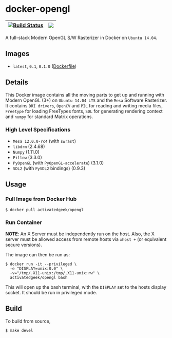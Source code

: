 # docker-opengl

| [![Build Status](https://travis-ci.org/activatedgeek/docker-opengl.svg?branch=master)](https://travis-ci.org/activatedgeek/docker-opengl) | [![](https://imagelayers.io/badge/activatedgeek/opengl:latest.svg)](https://imagelayers.io/?images=activatedgeek/opengl:latest 'Get your own badge on imagelayers.io') |
|:-:|:-:|

A full-stack Modern OpenGL S/W Rasterizer in Docker on `Ubuntu 14.04`.

## Images

* `latest`, `0.1`, `0.1.0` ([Dockerfile](./Dockerfile))

## Details

This Docker image contains all the moving parts to get up and
running with Modern OpenGL (3+) on `Ubuntu 14.04 LTS` and the `Mesa` Software
Rasterizer. It contains `DRI drivers`, `OpenCV` and `PIL` for reading and writing
media files, `Freetype` for loading FreeTypes fonts, `SDL` for generating
rendering context and `numpy` for standard Matrix operations.

### High Level Specifications

* `Mesa 12.0.0-rc4` (with `swrast`)
* `libdrm` (2.4.68)
* `Numpy` (1.11.0)
* `Pillow` (3.3.0)
* `PyOpenGL` (with `PyOpenGL-accelerate`) (3.1.0)
* `SDL2` (with `PySDL2` bindings) (0.9.3)

## Usage

### Pull Image from Docker Hub
```
$ docker pull activatedgeek/opengl
```

### Run Container

**NOTE**: An X Server must be independently run on the host. Also, the X server
must be allowed access from remote hosts via `xhost +` (or equivalent secure versions).

The image can then be run as:
```
$ docker run -it --privileged \
  -e "DISPLAY=unix:0.0" \
  -v="/tmp/.X11-unix:/tmp/.X11-unix:rw" \
  activatedgeek/opengl bash
```

This will open up the bash terminal, with the `DISPLAY` set to the hosts display
socket. It should be run in privileged mode.

## Build

To build from source,
```
$ make devel
```
